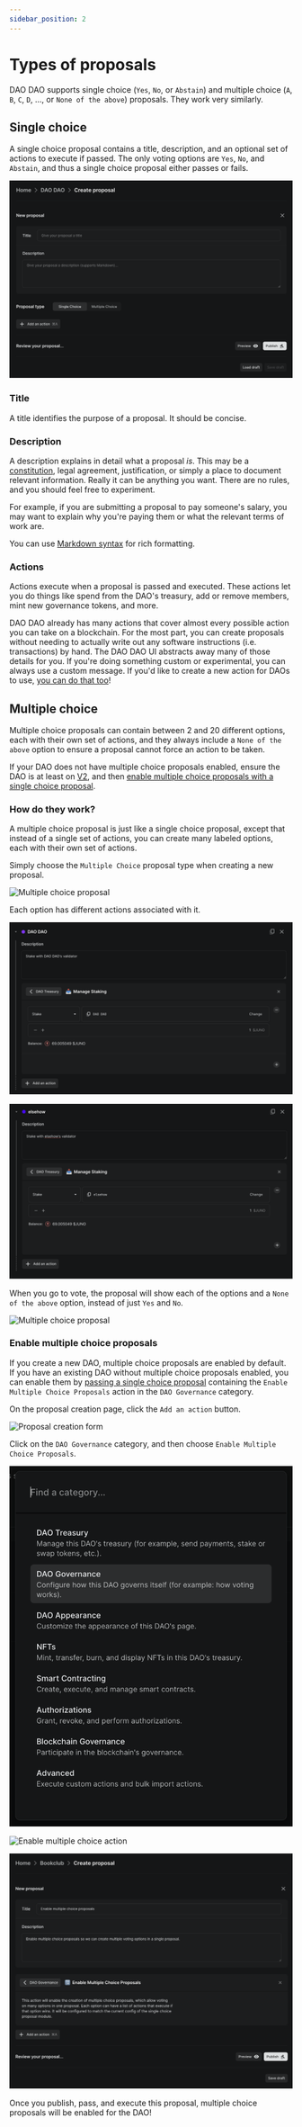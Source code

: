```yaml
---
sidebar_position: 2
---
```


# Types of proposals

DAO DAO supports single choice (`Yes`, `No`, or `Abstain`) and multiple choice
(`A`, `B`, `C`, `D`, ..., or `None of the above`) proposals. They work very
similarly.

## Single choice

A single choice proposal contains a title, description, and an optional set of
actions to execute if passed. The only voting options are `Yes`, `No`, and
`Abstain`, and thus a single choice proposal either passes or fails.

![Single choice proposal](/img/features/proposals/single-choice-proposal.png)

### Title

A title identifies the purpose of a proposal. It should be concise.

### Description

A description explains in detail what a proposal _is_. This may be a
[constitution](https://daodao.zone/dao/juno10h0hc64jv006rr8qy0zhlu4jsxct8qwa0vtaleayh0ujz0zynf2s2r7v8q/proposals/A1),
legal agreement, justification, or simply a place to document relevant
information. Really it can be anything you want. There are no rules, and you
should feel free to experiment.

For example, if you are submitting a proposal to pay someone's salary, you may
want to explain why you're paying them or what the relevant terms of work are.

You can use [Markdown syntax](https://www.markdownguide.org/basic-syntax/) for
rich formatting.

### Actions

Actions execute when a proposal is passed and executed. These actions let you do
things like spend from the DAO's treasury, add or remove members, mint new
governance tokens, and more.

DAO DAO already has many actions that cover almost every possible action you can
take on a blockchain. For the most part, you can create proposals without
needing to actually write out any software instructions (i.e. transactions) by
hand. The DAO DAO UI abstracts away many of those details for you. If you're
doing something custom or experimental, you can always use a custom message. If
you'd like to create a new action for DAOs to use, [you can do that
too](https://github.com/DA0-DA0/dao-dao-ui/wiki/Adding-an-action-to-DAO-DAO)!

## Multiple choice

Multiple choice proposals can contain between 2 and 20 different options, each
with their own set of actions, and they always include a `None of the above`
option to ensure a proposal cannot force an action to be taken.

If your DAO does not have multiple choice proposals enabled, ensure the DAO is
at least on [V2](/upgrading/v2), and then [enable multiple choice proposals with
a single choice proposal](#enable-multiple-choice-proposals).

### How do they work?

A multiple choice proposal is just like a single choice proposal, except that
instead of a single set of actions, you can create many labeled options, each
with their own set of actions.

Simply choose the `Multiple Choice` proposal type when creating a new proposal.

![Multiple choice
proposal](/img/features/proposals/multiple-choice-proposal.png)

Each option has different actions associated with it.

![Option 1](/img/features/proposals/multiple-choice-proposal-option-1.png)

![Option 2](/img/features/proposals/multiple-choice-proposal-option-2.png)

When you go to vote, the proposal will show each of the options and a `None of
the above` option, instead of just `Yes` and `No`.

![Multiple choice
proposal](/img/features/proposals/multiple-choice-proposal-done.png)

### Enable multiple choice proposals

If you create a new DAO, multiple choice proposals are enabled by default. If
you have an existing DAO without multiple choice proposals enabled, you can
enable them by [passing a single choice proposal](/quickstart/create-a-proposal)
containing the `Enable Multiple Choice Proposals` action in the `DAO Governance`
category.

On the proposal creation page, click the `Add an action` button.

![Proposal creation
form](/img/features/proposals/enable-multiple-choice-add-action.png)

Click on the `DAO Governance` category, and then choose `Enable Multiple Choice
Proposals`.

![DAO Governance category](/img/shared/action-modal-dao-governance-category.png)

![Enable multiple choice
action](/img/features/proposals/enable-multiple-choice-dao-governance-category.png)

![Complete proposal](/img/features/proposals/enable-multiple-choice-done.png)

Once you publish, pass, and execute this proposal, multiple choice proposals
will be enabled for the DAO!
